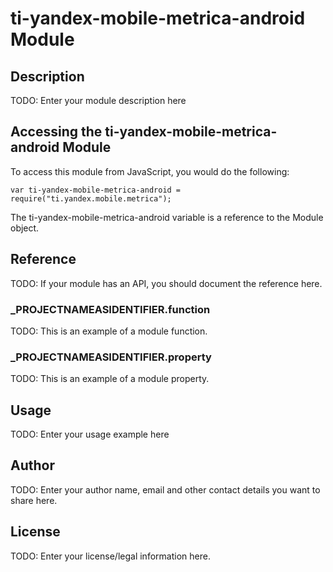 # ti-yandex-mobile-metrica-android Module

## Description

TODO: Enter your module description here

## Accessing the ti-yandex-mobile-metrica-android Module

To access this module from JavaScript, you would do the following:

	var ti-yandex-mobile-metrica-android = require("ti.yandex.mobile.metrica");

The ti-yandex-mobile-metrica-android variable is a reference to the Module object.	

## Reference

TODO: If your module has an API, you should document
the reference here.

### ___PROJECTNAMEASIDENTIFIER__.function

TODO: This is an example of a module function.

### ___PROJECTNAMEASIDENTIFIER__.property

TODO: This is an example of a module property.

## Usage

TODO: Enter your usage example here

## Author

TODO: Enter your author name, email and other contact
details you want to share here. 

## License

TODO: Enter your license/legal information here.
